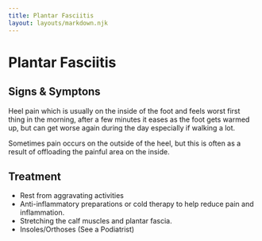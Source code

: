 ```yaml
---
title: Plantar Fasciitis
layout: layouts/markdown.njk
---
```


# Plantar Fasciitis

## Signs & Symptons

Heel pain which is usually on the inside of the foot and feels worst first thing in the morning, after a few minutes it eases as the foot gets warmed up, but can get worse again during the day especially if walking a lot.

Sometimes pain occurs on the outside of the heel, but this is often as a result of offloading the painful area on the inside.

## Treatment

- Rest from aggravating activities
- Anti-inflammatory preparations or cold therapy to help reduce pain and inflammation.
- Stretching the calf muscles and plantar fascia.
- Insoles/Orthoses (See a Podiatrist)
